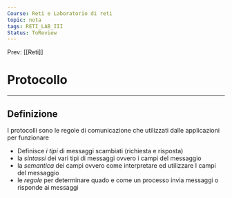 ```yaml
---
Course: Reti e Laboratorio di reti
topic: nota
tags: RETI_LAB_III
Status: ToReview
---
```


Prev: [[Reti]]

# Protocollo
---
## Definizione
I protocolli sono le regole di comunicazione che utilizzati dalle applicazioni per funzionare
- Definisce _i tipi_ di messaggi scambiati (richiesta e risposta)
- la _sintassi_ dei vari tipi di messaggi ovvero i campi del messaggio
- la _semantica_ dei campi ovvero come interpretare ed utilizzare I campi del messaggio
- le _regole_ per determinare quado e come un processo invia messaggi o risponde ai messaggi